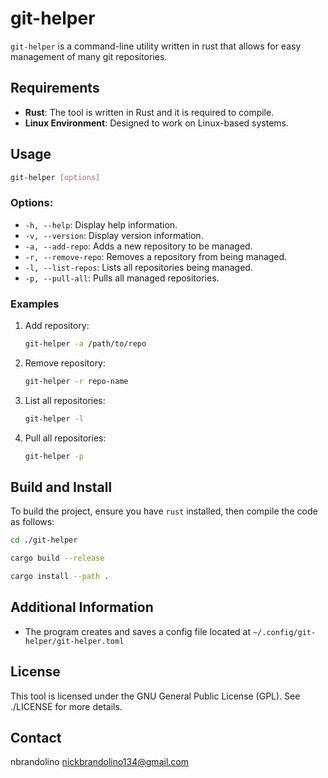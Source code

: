 # git-helper
`git-helper` is a command-line utility written in rust that allows for easy management of many git repositories.

## Requirements
- **Rust**: The tool is written in Rust and it is required to compile.
- **Linux Environment**: Designed to work on Linux-based systems.

## Usage
```bash
git-helper [options]
```

### Options:
- `-h, --help`: Display help information.
- `-v, --version`: Display version information.
- `-a, --add-repo`: Adds a new repository to be managed.
- `-r, --remove-repo`: Removes a repository from being managed.
- `-l, --list-repos`: Lists all repositories being managed.
- `-p, --pull-all`: Pulls all managed repositories.

### Examples
1. Add repository:
    ```bash
    git-helper -a /path/to/repo
    ```
2. Remove repository:
    ```bash
    git-helper -r repo-name
    ```
3. List all repositories:
    ```bash
    git-helper -l
    ```
4. Pull all repositories:
    ```bash
    git-helper -p
    ```

## Build and Install
To build the project, ensure you have `rust` installed, then compile the code as follows:

```bash
cd ./git-helper
```
```bash
cargo build --release
```
```bash
cargo install --path .
```

## Additional Information
- The program creates and saves a config file located at `~/.config/git-helper/git-helper.toml`

## License
This tool is licensed under the GNU General Public License (GPL). See ./LICENSE for more details.

## Contact
nbrandolino
nickbrandolino134@gmail.com
